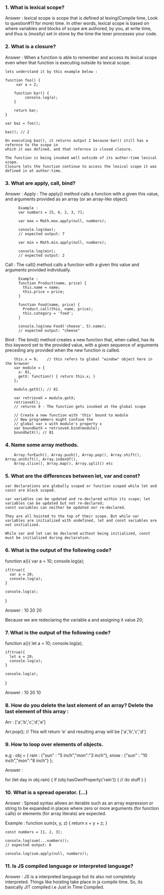 ### 1. What is lexical scope?

Answer :
    lexical scope is scope that is defined at lexing(Compile time, Look to question#11 for more) time.
    In other words, lexical scope is based on where variables and blocks of scope are authored,
    by you, at write time, and thus is (mostly) set in stone by the time the lexer processes your code.


### 2. What is a closure?

Answer :
    When a function is able to remember and access its lexical scope even when that function is executing outside its lexical scope.

    lets understand it by this example below :

    function foo() {
	     var a = 2;

        function bar() {
    	     console.log(a);
    	}

    	return bar;
    }

    var baz = foo();

    baz(); // 2

    On executing baz(), it returns output 2 because bar() still has a refernce to the scope in
    which it was defined, and that refernce is closed closure.

    The function is being invoked well outside of its author-time lexical scope.
    Closure lets the function continue to access the lexical scope it was defined in at author-time.

### 3. What are apply, call, bind?

Answer :
    Apply : The apply() method calls a function with a given this value,
    and arguments provided as an array (or an array-like object).
```
      Example :
      var numbers = [5, 6, 2, 3, 7];

      var max = Math.max.apply(null, numbers);

      console.log(max);
      // expected output: 7

      var min = Math.min.apply(null, numbers);

      console.log(min);
      // expected output: 2
```

   Call : The call() method calls a function with a given this value and arguments provided individually.

```      
      Example :
      function Product(name, price) {
        this.name = name;
        this.price = price;
      }

      function Food(name, price) {
        Product.call(this, name, price);
        this.category = 'food';
      }

      console.log(new Food('cheese', 5).name);
      // expected output: "cheese"
```

   Bind : The bind() method creates a new function that,
    when called, has its this keyword set to the provided value,
    with a given sequence of arguments preceding any provided when the new function is called.

```
    this.x = 9;    // this refers to global "window" object here in the browser
    var module = {
      x: 81,
      getX: function() { return this.x; }
    };

    module.getX(); // 81

    var retrieveX = module.getX;
    retrieveX();
    // returns 9 - The function gets invoked at the global scope

    // Create a new function with 'this' bound to module
    // New programmers might confuse the
    // global var x with module's property x
    var boundGetX = retrieveX.bind(module);
    boundGetX(); // 81
```

### 4. Name some array methods.

```
    Array.forEach(), Array.push(), Array.pop(), Array.shift(), Array.unshift(), Array.indexOf(),
    Array.slice(), Array.map(), Array.split() etc
```

### 5. What are the differences between let, var and const?

```
var declarations are globally scoped or function scoped while let and const are block scoped.

var variables can be updated and re-declared within its scope; let variables can be updated but not re-declared; 
const variables can neither be updated nor re-declared.

They are all hoisted to the top of their scope. But while var variables are initialized with undefined, let and const variables are not initialized.

While var and let can be declared without being initialized, const must be initialized during declaration.
```


### 6. What is the output of the following code?

  function a(){
    var a = 10;
    console.log(a);

    if(true){
      var a = 20;
      console.log(a);
    }

    console.log(a);
  }

Answer :
10
20
20

Because we are redeclaring the variable a and assigning it value 20;

### 7. What is the output of the following code?

  function a(){
    let a = 10;
    console.log(a);

    if(true){
      let a = 20;
      console.log(a);
    }

    console.log(a);
  }

Answer :
10
20
10

### 8. How do you delete the last element of an array? Delete the last element of this array :

  Arr : ['a','b','c','d','e']

  Arr.pop(); // This will return 'e' and resulting array will be ['a','b','c','d']

### 9. How to loop over elements of objects.

  e.g :
  obj = {
    rain : {"sun" : "5 inch","mon":"3 inch"},
    snow : {"sun" : "10 inch","mon":"8 inch"}
  };

Answer : 

for (let day in obj.rain) {
    if (obj.hasOwnProperty('rain')) {
        // do stuff
    }
}


### 10. What is a spread operator. (...)

Answer : Spread syntax allows an iterable such as an array expression or string to be expanded
in places where zero or more arguments (for function calls) or elements (for array literals) are expected.

  Example :
    function sum(x, y, z) {
      return x + y + z;
    }

    const numbers = [1, 2, 3];

    console.log(sum(...numbers));
    // expected output: 6

    console.log(sum.apply(null, numbers));

### 11. Is JS compiled language or interpreted language?

Answer : JS is a interpreted language but its also not completely interpreted.
Things like hoisting take place in js compile time. So, its basically JIT compiled i.e Just In Time Compiled.
